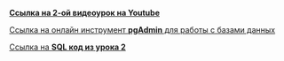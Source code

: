 [**Ссылка на 2-ой видеоурок на Youtube**](https://youtu.be/e-ZUy_UfQFc)

[Ccылка на онлайн инструмент **pgAdmin** для работы с базами данных](https://www.pgadmin.org/try/)

[Ссылка на **SQL код из урока 2**](/Module1/L-2/SQLfiles/SQLForLesson2.sql)
